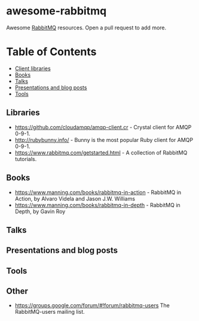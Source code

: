 # awesome-rabbitmq

Awesome [RabbitMQ](https://www.rabbitmq.com/) resources.
Open a pull request to add more.

# Table of Contents

- [Client libraries](#libraries)
- [Books](#books)
- [Talks](#talks)
- [Presentations and blog posts](#presentatoins)
- [Tools](#tools)

## Libraries

- https://github.com/cloudamqp/amqp-client.cr - Crystal client for AMQP 0-9-1.
- http://rubybunny.info/ - Bunny is the most popular Ruby client for AMQP 0-9-1.
- https://www.rabbitmq.com/getstarted.html - A collection of RabbitMQ tutorials. 

## Books

- https://www.manning.com/books/rabbitmq-in-action - RabbitMQ in Action, by Alvaro Videla and Jason J.W. Williams
- https://www.manning.com/books/rabbitmq-in-depth - RabbitMQ in Depth, by Gavin Roy

## Talks

## Presentations and blog posts

## Tools

## Other

- https://groups.google.com/forum/#!forum/rabbitmq-users The RabbitMQ-users mailing list.
